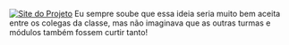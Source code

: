 [![Site do Projeto](https://i.imgur.com/5U1yeQ0.png)](https://bluememers.herokuapp.com/)
Eu sempre soube que essa ideia seria muito bem aceita entre os colegas da classe, mas não imaginava que as outras turmas e módulos também fossem curtir tanto!
